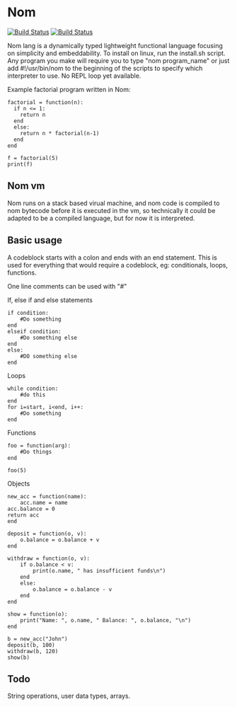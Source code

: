 # Nom

[![Build Status](https://upload.wikimedia.org/wikipedia/commons/f/f8/License_icon-mit-88x31-2.svg)]()
[![Build Status](https://travis-ci.org/Mithreindeir/nom.svg?branch=master)](https://travis-ci.org/Mithreindeir/Nom)


Nom lang is a dynamically typed lightweight functional language focusing on simplicity and embeddability.
To install on linux, run the install.sh script. Any program you make will require you to type "nom program_name" or just add #!/usr/bin/nom to the beginning of the scripts to specify which interpreter to use. No REPL loop yet available.


Example factorial program written in Nom:


    factorial = function(n):
      if n <= 1:
        return n
      end
      else:
        return n * factorial(n-1)
      end
    end
    
    f = factorial(5)
    print(f)

## Nom vm
Nom runs on a stack based virual machine, and nom code is compiled to nom bytecode before it is executed in the vm, so technically it could be adapted to be a compiled language, but for now it is interpreted.

## Basic usage
A codeblock starts with a colon and ends with an end statement. This is used for everything that would require a codeblock, eg: conditionals, loops, functions.

One line comments can be used with "#"

If, else if and else statements

    if condition:
        #Do something
    end
    elseif condition:
        #Do something else
    end
    else:
        #DO something else
    end
Loops
  
    while condition:
        #do this
    end
    for i=start, i<end, i++:
        #Do something
    end

Functions

    foo = function(arg):
        #Do things
    end
    
    foo(5)
Objects

    new_acc = function(name):
        acc.name = name
	acc.balance = 0
	return acc
    end

    deposit = function(o, v):
	    o.balance = o.balance + v
    end

    withdraw = function(o, v):
    	if o.balance < v:
    		print(o.name, " has insufficient funds\n")
    	end
	    else:
    		o.balance = o.balance - v
    	end
    end

    show = function(o):
    	print("Name: ", o.name, " Balance: ", o.balance, "\n")
    end

    b = new_acc("John")
    deposit(b, 100)
    withdraw(b, 120)
    show(b)


## Todo
String operations, user data types, arrays.

